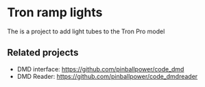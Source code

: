 # Tron ramp lights

The is a project to add light tubes to the Tron Pro model

## Related projects

- DMD interface: https://github.com/pinballpower/code_dmd
- DMD Reader: https://github.com/pinballpower/code_dmdreader
